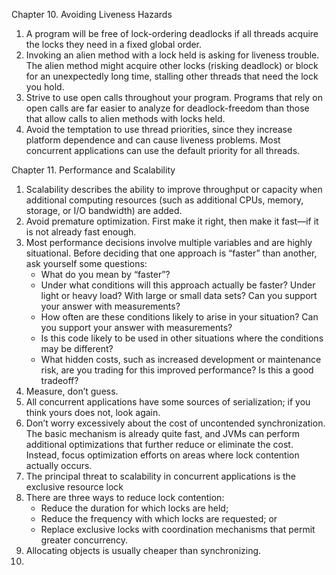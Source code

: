 Chapter 10. Avoiding Liveness Hazards
1. A program will be free of lock-ordering deadlocks if all threads acquire the locks they need in a fixed global order.
2. Invoking an alien method with a lock held is asking for liveness trouble. The alien method might acquire other locks (risking deadlock) or block for an unexpectedly long time, stalling other threads that need the lock you hold.
3. Strive to use open calls throughout your program. Programs that rely on open calls are far easier to analyze for deadlock-freedom than those that allow calls to alien methods with locks held.
4. Avoid the temptation to use thread priorities, since they increase platform dependence and can cause liveness problems. Most concurrent applications can use the default priority for all threads.

Chapter 11. Performance and Scalability
1. Scalability describes the ability to improve throughput or capacity when additional computing resources (such as additional CPUs, memory, storage, or I/O bandwidth) are added.
2. Avoid premature optimization. First make it right, then make it fast—if it is not already fast enough.
3. Most performance decisions involve multiple variables and are highly situational. Before deciding that one approach is “faster” than another, ask yourself some questions:
   * What do you mean by “faster”?
   * Under what conditions will this approach actually be faster? Under light or heavy load? With large or small data sets? Can you support your answer with measurements?
   * How often are these conditions likely to arise in your situation? Can you support your answer with measurements?
   * Is this code likely to be used in other situations where the conditions may be different?
   * What hidden costs, such as increased development or maintenance risk, are you trading for this improved performance? Is this a good tradeoff?
4. Measure, don’t guess.
5. All concurrent applications have some sources of serialization; if you think yours does not, look again.
6. Don’t worry excessively about the cost of uncontended synchronization. The basic mechanism is already quite fast, and JVMs can perform additional optimizations that further reduce or eliminate the cost. Instead, focus optimization efforts on areas where lock contention actually occurs.
7. The principal threat to scalability in concurrent applications is the exclusive resource lock
8. There are three ways to reduce lock contention:
   * Reduce the duration for which locks are held;
   * Reduce the frequency with which locks are requested; or
   * Replace exclusive locks with coordination mechanisms that permit greater concurrency.
9. Allocating objects is usually cheaper than synchronizing.
10. 